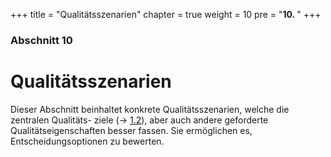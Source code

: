 +++
title = "Qualitätsszenarien"
chapter = true
weight = 10
pre = "<b>10. </b>"
+++

### Abschnitt 10

# Qualitätsszenarien

Dieser Abschnitt beinhaltet konkrete Qualitätsszenarien, welche die zentralen Qualitäts- ziele (→ [1.2](01_Einfuehrung-und-Ziele.md#1.2)), aber auch andere geforderte Qualitätseigenschaften besser fassen. Sie ermöglichen es, Entscheidungsoptionen zu bewerten.
